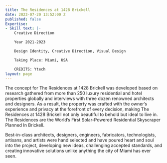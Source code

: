 ```yaml
---
title: The Residences at 1428 Brickell
date: 2023-07-20 13:52:00 Z
published: false
Expertise:
- Skill text: |-
    Creative Direction

    Year 2021-2023

    Design Identity, Creative Direction, Visual Design

    Taking Place: Miami, USA

    CREDITS: Ytech
layout: page
---
```


The concept for The Residences at 1428 Brickell was developed based on research gathered from more than 250 luxury residential and hotel properties globally and interviews with three dozen renowned architects and designers. As a result, the property was crafted with the owner’s experience and privacy at the forefront of every decision, making The Residences at 1428 Brickell not only beautiful to behold but ideal to live in. The Residences are the World’s First Solar-Powered Residential Skyscraper Planned In Brickell.

Best-in-class architects, designers, engineers, fabricators, technologists, artisans, and artists were hand selected and have poured heart and soul into the project, developing new ideas, challenging accepted standards, and creating innovative solutions unlike anything the city of Miami has ever seen.


